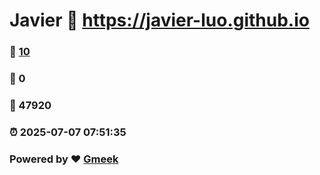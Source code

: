 # Javier :link: https://javier-luo.github.io 
### :page_facing_up: [10](https://javier-luo.github.io/tag.html) 
### :speech_balloon: 0 
### :hibiscus: 47920 
### :alarm_clock: 2025-07-07 07:51:35 
### Powered by :heart: [Gmeek](https://github.com/Meekdai/Gmeek)
